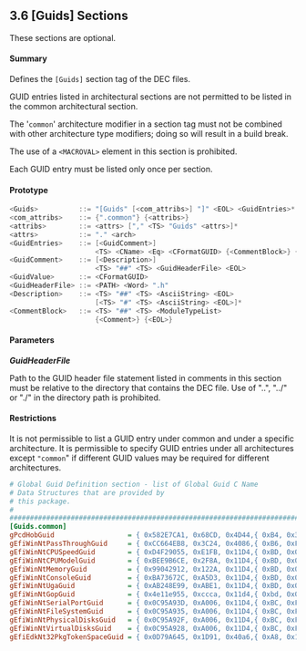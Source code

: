 <!--- @file
  3.6 [Guids] Sections

  Copyright (c) 2007-2017, Intel Corporation. All rights reserved.<BR>

  Redistribution and use in source (original document form) and 'compiled'
  forms (converted to PDF, epub, HTML and other formats) with or without
  modification, are permitted provided that the following conditions are met:

  1) Redistributions of source code (original document form) must retain the
     above copyright notice, this list of conditions and the following
     disclaimer as the first lines of this file unmodified.

  2) Redistributions in compiled form (transformed to other DTDs, converted to
     PDF, epub, HTML and other formats) must reproduce the above copyright
     notice, this list of conditions and the following disclaimer in the
     documentation and/or other materials provided with the distribution.

  THIS DOCUMENTATION IS PROVIDED BY TIANOCORE PROJECT "AS IS" AND ANY EXPRESS OR
  IMPLIED WARRANTIES, INCLUDING, BUT NOT LIMITED TO, THE IMPLIED WARRANTIES OF
  MERCHANTABILITY AND FITNESS FOR A PARTICULAR PURPOSE ARE DISCLAIMED. IN NO
  EVENT SHALL TIANOCORE PROJECT  BE LIABLE FOR ANY DIRECT, INDIRECT, INCIDENTAL,
  SPECIAL, EXEMPLARY, OR CONSEQUENTIAL DAMAGES (INCLUDING, BUT NOT LIMITED TO,
  PROCUREMENT OF SUBSTITUTE GOODS OR SERVICES; LOSS OF USE, DATA, OR PROFITS;
  OR BUSINESS INTERRUPTION) HOWEVER CAUSED AND ON ANY THEORY OF LIABILITY,
  WHETHER IN CONTRACT, STRICT LIABILITY, OR TORT (INCLUDING NEGLIGENCE OR
  OTHERWISE) ARISING IN ANY WAY OUT OF THE USE OF THIS DOCUMENTATION, EVEN IF
  ADVISED OF THE POSSIBILITY OF SUCH DAMAGE.

-->

## 3.6 [Guids] Sections

These sections are optional.

#### Summary

Defines the `[Guids]` section tag of the DEC files.

GUID entries listed in architectural sections are not permitted to be listed in
the common architectural section.

The '`common`' architecture modifier in a section tag must not be combined with
other architecture type modifiers; doing so will result in a build break.

The use of a `<MACROVAL>` element in this section is prohibited.

Each GUID entry must be listed only once per section.

#### Prototype

```c
<Guids>          ::= "[Guids" [<com_attribs>] "]" <EOL> <GuidEntries>*
<com_attribs>    ::= {".common"} {<attribs>}
<attribs>        ::= <attrs> ["," <TS> "Guids" <attrs>]*
<attrs>          ::= "." <arch>
<GuidEntries>    ::= [<GuidComment>]
                     <TS> <CName> <Eq> <CFormatGUID> {<CommentBlock>} {<EOL>}
<GuidComment>    ::= [<Description>]
                     <TS> "##" <TS> <GuidHeaderFile> <EOL>
<GuidValue>      ::= <CFormatGUID>
<GuidHeaderFile> ::= <PATH> <Word> ".h"
<Description>    ::= <TS> "##" <TS> <AsciiString> <EOL>
                     [<TS> "#" <TS> <AsciiString> <EOL>]*
<CommentBlock>   ::= <TS> "##" <TS> <ModuleTypeList>
                     {<Comment>} {<EOL>}
```

#### Parameters

**_GuidHeaderFile_**

Path to the GUID header file statement listed in comments in this section must
be relative to the directory that contains the DEC file. Use of "..", "../" or
"./" in the directory path is prohibited.

#### Restrictions

It is not permissible to list a GUID entry under common and under a specific
architecture. It is permissible to specify GUID entries under all architectures
except `"common`" if different GUID values may be required for different
architectures.

```ini
# Global Guid Definition section - list of Global Guid C Name
# Data Structures that are provided by
# this package.
#
#######################################################################
[Guids.common]
gPcdHobGuid                  = { 0x582E7CA1, 0x68CD, 0x4D44,{ 0xB4, 0x3B, 0xF2, 0x98, 0xED, 0x58, 0x7B, 0xA6 }}
gEfiWinNtPassThroughGuid     = { 0xCC664EB8, 0x3C24, 0x4086,{ 0xB6, 0xF6, 0x34, 0xE8, 0x56, 0xBC, 0xE3, 0x6E }}
gEfiWinNtCPUSpeedGuid        = { 0xD4F29055, 0xE1FB, 0x11D4,{ 0xBD, 0x0D, 0x00, 0x80, 0xC7, 0x3C, 0x88, 0x81 }}
gEfiWinNtCPUModelGuid        = { 0xBEE9B6CE, 0x2F8A, 0x11D4,{ 0xBD, 0x0D, 0x00, 0x80, 0xC7, 0x3C, 0x88, 0x81 }}
gEfiWinNtMemoryGuid          = { 0x99042912, 0x122A, 0x11D4,{ 0xBD, 0x0D, 0x00, 0x80, 0xC7, 0x3C, 0x88, 0x81 }}
gEfiWinNtConsoleGuid         = { 0xBA73672C, 0xA5D3, 0x11D4,{ 0xBD, 0x00, 0x00, 0x80, 0xC7, 0x3C, 0x88, 0x81 }}
gEfiWinNtUgaGuid             = { 0xAB248E99, 0xABE1, 0x11D4,{ 0xBD, 0x0D, 0x00, 0x80, 0xC7, 0x3C, 0x88, 0x81 }}
gEfiWinNtGopGuid             = { 0x4e11e955, 0xccca, 0x11d4,{ 0xbd, 0x0d, 0x00, 0x80, 0xc7, 0x3c, 0x88, 0x81 }}
gEfiWinNtSerialPortGuid      = { 0x0C95A93D, 0xA006, 0x11D4,{ 0xBC, 0xFA, 0x00, 0x80, 0xC7, 0x3C, 0x88, 0x81 }}
gEfiWinNtFileSystemGuid      = { 0x0C95A935, 0xA006, 0x11D4,{ 0xBC, 0xFA, 0x00, 0x80, 0xC7, 0x3C, 0x88, 0x81 }}
gEfiWinNtPhysicalDisksGuid   = { 0x0C95A92F, 0xA006, 0x11D4,{ 0xBC, 0xFA, 0x00, 0x80, 0xC7, 0x3C, 0x88, 0x81 }}
gEfiWinNtVirtualDisksGuid    = { 0x0C95A928, 0xA006, 0x11D4,{ 0xBC, 0xFA, 0x00, 0x80, 0xC7, 0x3C, 0x88, 0x81 }}
gEfiEdkNt32PkgTokenSpaceGuid = { 0x0D79A645, 0x1D91, 0x40a6,{ 0xA8, 0x1F, 0x61, 0xE6, 0x98, 0x2B, 0x32, 0xB4 }}
```
